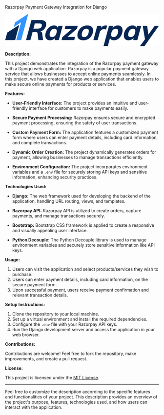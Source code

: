 Razorpay Payment Gateway Integration for Django

![Sample Image](https://github.com/srivarshithdaladuli/Razorpay-Integration/blob/master/Razorpay_logo.svg)


**Description:**

This project demonstrates the integration of the Razorpay payment gateway with a Django web application. Razorpay is a popular payment gateway service that allows businesses to accept online payments seamlessly. In this project, we have created a Django web application that enables users to make secure online payments for products or services.

**Features:**

- **User-Friendly Interface:** The project provides an intuitive and user-friendly interface for customers to make payments easily.

- **Secure Payment Processing:** Razorpay ensures secure and encrypted payment processing, ensuring the safety of user transactions.

- **Custom Payment Form:** The application features a customized payment form where users can enter payment details, including card information, and complete transactions.

- **Dynamic Order Creation:** The project dynamically generates orders for payment, allowing businesses to manage transactions efficiently.

- **Environment Configuration:** The project incorporates environment variables and a `.env` file for securely storing API keys and sensitive information, enhancing security practices.

**Technologies Used:**

- **Django:** The web framework used for developing the backend of the application, handling URL routing, views, and templates.

- **Razorpay API:** Razorpay API is utilized to create orders, capture payments, and manage transactions securely.

- **Bootstrap:** Bootstrap CSS framework is applied to create a responsive and visually appealing user interface.

- **Python Decouple:** The Python Decouple library is used to manage environment variables and securely store sensitive information like API keys.

**Usage:**

1. Users can visit the application and select products/services they wish to purchase.
2. Users can enter payment details, including card information, on the secure payment form.
3. Upon successful payment, users receive payment confirmation and relevant transaction details.

**Setup Instructions:**

1. Clone the repository to your local machine.
2. Set up a virtual environment and install the required dependencies.
3. Configure the `.env` file with your Razorpay API keys.
4. Run the Django development server and access the application in your web browser.

**Contributions:**

Contributions are welcome! Feel free to fork the repository, make improvements, and create a pull request.

**License:**

This project is licensed under the [MIT License](link-to-license).

---

Feel free to customize the description according to the specific features and functionalities of your project. This description provides an overview of the project's purpose, features, technologies used, and how users can interact with the application.
